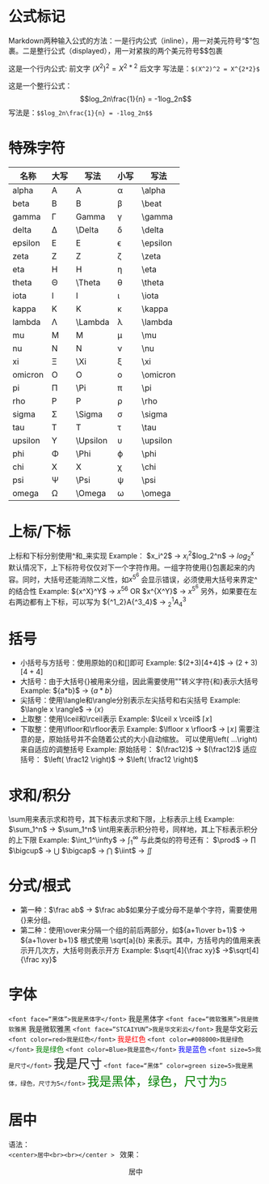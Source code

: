 # 公式标记
Markdown两种输入公式的方法：一是行内公式（inline），用一对美元符号“$”包裹。二是整行公式（displayed），用一对紧挨的两个美元符号\$\$包裹

这是一个行内公式: 前文字 $(X^2)^2 = X^{2*2}$ 后文字
写法是：`$(X^2)^2 = X^{2*2}$`

这是一个整行公式：
$$log_2n\frac{1}{n} = -1log_2n$$
写法是：`$$log_2n\frac{1}{n} = -1log_2n$$`

# 特殊字符
| 名称 | 大写 | 写法 | 小写 | 写法 |
| ---- | ---- | ---- | ---- | ---- |
| alpha | A | A | α | \alpha |
| beta | B | B | β | \beat |
| gamma | Γ | Gamma | γ | \gamma |
| delta | Δ | \Delta | δ | \delta |
| epsilon | E | E | ϵ | \epsilon |
| zeta | Z | Z | ζ | \zeta |
| eta | H | H | η | \eta |
| theta | Θ | \Theta | θ | \theta |
| iota | I | I | ι | \iota |
| kappa | K | K | κ | \kappa |
| lambda | Λ | \Lambda | λ | \lambda |
| mu | M | M | μ | \mu |
| nu | N | N | ν | \nu |
| xi | Ξ | \Xi | ξ | \xi |
| omicron | O | O | ο | \omicron |
| pi	|Π | \Pi | π | \pi |  |
| rho | P | P | ρ | \rho |
| sigma | Σ | \Sigma | σ	|\sigma |  |
| tau | T | T | τ | \tau |
| upsilon | Υ | \Upsilon | υ | \upsilon |
| phi | Φ | \Phi | ϕ | \phi |
| chi | X | X | χ | \chi |
| psi | Ψ | \Psi | ψ | \psi |
| omega | Ω | \Omega | ω | \omega |

# 上标/下标
上标和下标分别使用^和_来实现
Example：
\$x_i^2$ -> $x_i^2$​
\$log_2^n$ -> $log_2^x$
默认情况下，上下标符号仅仅对下一个字符作用。一组字符使用{}包裹起来的内容。同时，大括号还能消除二义性，如$x^5^6$ 会显示错误，必须使用大括号来界定^ 的结合性
Example:
\${x^X}^Y$ -> ${x^5}^6$ 
OR
\$x^{X^Y}$ -> $x^{5^6}$ 
另外，如果要在左右两边都有上下标，可以写为 \${^1_2}A{^3_4}$ -> ${^1_2}A{^3_4}$

# 括号
* 小括号与方括号：使用原始的()和[]即可
	Example: \$(2+3)[4+4]$ -> $(2+3)[4+4]$
* 大括号：由于大括号{}被用来分组，因此需要使用"\"转义字符\{和\}表示大括号
	Example: \$\{a\*b\}$ -> $\{a*b\}$
* 尖括号：使用\langle和\rangle分别表示左尖括号和右尖括号
	Example: \$\langle x \rangle$ -> $\langle x \rangle$ 
* 上取整：使用\lceil和\rceil表示
	Example: \$\lceil x \rceil$ $\lceil x \rceil$
* 下取整：使用\lfloor和\rfloor表示
	Example: \$\lfloor x \rfloor$ -> $\lfloor x \rfloor$
需要注意的是，原始括号并不会随着公式的大小自动缩放。
可以使用\left( …\right)来自适应的调整括号
	Example:
	原始括号：
	\$(\frac12)$ -> $(\frac12)$ 
	适应括号：
	 \$\left( \frac12 \right)$ -> $\left( \frac12 \right)$
 
 # 求和/积分
\sum用来表示求和符号，其下标表示求和下限，上标表示上线
	Example: \$\sum_1^n$ -> $\sum_1^n$
\int用来表示积分符号，同样地，其上下标表示积分的上下限
	Example: \$\int_1^\infty$ -> $\int_1^\infty$ 
与此类似的符号还有：
\$\prod$ -> $\prod$
\$\bigcup$ -> $\bigcup$
\$\bigcap$ -> $\bigcap$
\$\iint$ -> $\iint$

# 分式/根式
* 第一种：\$\frac ab$ -> $\frac ab$​
	 如果分子或分母不是单个字符，需要使用{}来分组。
* 第二种：使用\over来分隔一个组的前后两部分，如\${a+1\over b+1}$ -> ${a+1\over b+1}$
	根式使用 \sqrt[a]{b} 来表示。其中，方括号内的值用来表示开几次方，大括号则表示开方
		Example: \$\sqrt[4]{\frac xy}$ ->$\sqrt[4]{\frac xy}$

# 字体

`<font face=“黑体”>我是黑体字</font>`
<font face=“黑体”>我是黑体字</font>
`<font face=“微软雅黑”>我是微软雅黑`
<font face=“微软雅黑”>我是微软雅黑
`<font face=“STCAIYUN”>我是华文彩云</font>`
<font face=“STCAIYUN”>我是华文彩云</font>
`<font color=red>我是红色</font>`
<font color=red>我是红色</font>
`<font color=#008000>我是绿色</font>`
<font color=#008000>我是绿色</font>
`<font color=Blue>我是蓝色</font>`
<font color=Blue>我是蓝色</font>
`<font size=5>我是尺寸</font>`
<font size=5>我是尺寸</font>
`<font face=“黑体” color=green size=5>我是黑体，绿色，尺寸为5</font>`
<font face=“黑体” color=green size=5>我是黑体，绿色，尺寸为5</font>

# 居中
语法：  
`<center>居中<br><br></center > `
效果：
<center> 居中<br><br></center >  